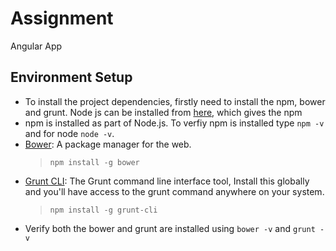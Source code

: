 # Assignment
Angular App

## Environment Setup
- To install the project dependencies, firstly need to install the npm, bower and grunt. Node js can be installed from [here](https://nodejs.org/en/), which gives the npm
- npm is installed as part of Node.js. To verfiy npm is installed type `npm -v` and for node `node -v`.
- [Bower](http://bower.io/): A package manager for the web. 
	> `npm install -g bower`
- [Grunt CLI](https://github.com/gruntjs/grunt-cli): The Grunt command line interface tool, Install this globally and you'll have access to the grunt command anywhere on your system.
	> `npm install -g grunt-cli`
- Verify both the bower and grunt are installed using `bower -v` and `grunt -v`
